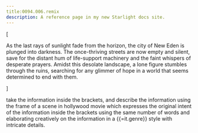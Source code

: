 ```yaml
---
title:0094.006.remix
description: A reference page in my new Starlight docs site.
---
```

[


As the last rays of sunlight fade from the horizon, 
 the city of New Eden is plunged into darkness. 
 The once-thriving streets are now empty
and silent, 
 save for the distant hum of life-support machinery
and the faint whispers of desperate prayers. 
 Amidst this desolate landscape, 
 a lone figure stumbles through the ruins, 
 searching for any glimmer of hope in a world that seems determined to end with them. 


]

take the information inside the brackets, and describe the information using the frame of a scene in hollywood movie which expresses the original intent of the information inside the brackets using the same number of words and elaborating creatively on the information in a {{=it.genre}} style with intricate details.